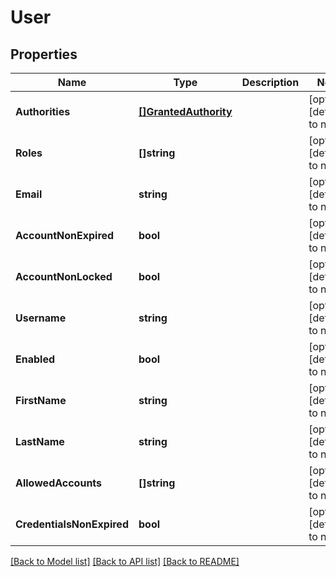 # User

## Properties
Name | Type | Description | Notes
------------ | ------------- | ------------- | -------------
**Authorities** | [**[]GrantedAuthority**](GrantedAuthority.md) |  | [optional] [default to null]
**Roles** | **[]string** |  | [optional] [default to null]
**Email** | **string** |  | [optional] [default to null]
**AccountNonExpired** | **bool** |  | [optional] [default to null]
**AccountNonLocked** | **bool** |  | [optional] [default to null]
**Username** | **string** |  | [optional] [default to null]
**Enabled** | **bool** |  | [optional] [default to null]
**FirstName** | **string** |  | [optional] [default to null]
**LastName** | **string** |  | [optional] [default to null]
**AllowedAccounts** | **[]string** |  | [optional] [default to null]
**CredentialsNonExpired** | **bool** |  | [optional] [default to null]

[[Back to Model list]](../README.md#documentation-for-models) [[Back to API list]](../README.md#documentation-for-api-endpoints) [[Back to README]](../README.md)


